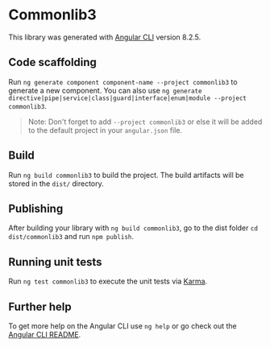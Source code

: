 # Commonlib3

This library was generated with [Angular CLI](https://github.com/angular/angular-cli) version 8.2.5.

## Code scaffolding

Run `ng generate component component-name --project commonlib3` to generate a new component. You can also use `ng generate directive|pipe|service|class|guard|interface|enum|module --project commonlib3`.
> Note: Don't forget to add `--project commonlib3` or else it will be added to the default project in your `angular.json` file. 

## Build

Run `ng build commonlib3` to build the project. The build artifacts will be stored in the `dist/` directory.

## Publishing

After building your library with `ng build commonlib3`, go to the dist folder `cd dist/commonlib3` and run `npm publish`.

## Running unit tests

Run `ng test commonlib3` to execute the unit tests via [Karma](https://karma-runner.github.io).

## Further help

To get more help on the Angular CLI use `ng help` or go check out the [Angular CLI README](https://github.com/angular/angular-cli/blob/master/README.md).
